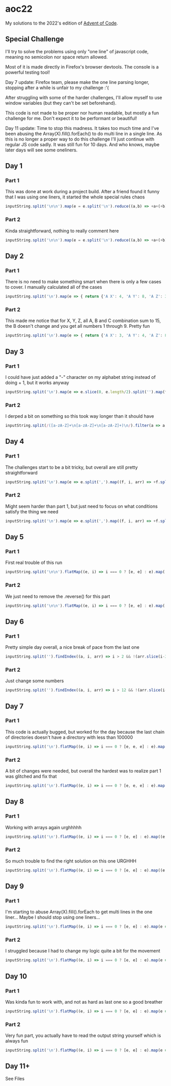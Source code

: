 # aoc22
My solutions to the 2022's edition of [Advent of Code](https://adventofcode.com).

## Special Challenge
I'll try to solve the problems using only "one line" of javascript code, meaning no semicolon nor space return allowed.

Most of it is made directly in Firefox's browser devtools. The console is a powerful testing tool!

Day 7 update: Firefox team, please make the one line parsing longer, stopping after a while is unfair to my challenge :'(

After struggling with some of the harder challenges, I'll allow myself to use window variables (but they can't be set beforehand).

This code is not made to be proper nor human readable, but mostly a fun challenge for me. Don't expect it to be performant or beautiful!

Day 11 update: Time to stop this madness. It takes too much time and I've been abusing the Array(X).fill().forEach() to do multi line in a single line. As this is no longer a proper way to do this challenge I'll just continue with regular JS code sadly. It was still fun for 10 days. And who knows, maybe later days will see some oneliners.

## Day 1
### Part 1
This was done at work during a project build. After a friend found it funny that I was using one liners, it started the whole special rules chaos
```js
inputString.split('\n\n').map(e = e.split('\n').reduce((a,b) => +a+(+b), 0)).sort((a,b) => a < b)[0]
```
### Part 2
Kinda straightforward, nothing to really comment here
```js
inputString.split('\n\n').map(e = e.split('\n').reduce((a,b) => +a+(+b), 0)).sort((a,b) => a < b).splice(0,3).reduce((a,b)=>a+b, 0)
```
## Day 2
### Part 1
There is no need to make something smart when there is only a few cases to cover. I manually calculated all of the cases
```js
inputString.split('\n').map(e => { return {'A X': 4, 'A Y': 8, 'A Z': 3, 'B X': 1, 'B Y': 5, 'B Z': 9, 'C X': 2, 'C Y': 7, 'C Z': 6, '': 0}[e] }).reduce((a,b) => a+b, 0)
```
### Part 2
This made me notice that for X, Y, Z, all A, B and C combination sum to 15, the B doesn't change and you get all numbers 1 through 9. Pretty fun 
```js
inputString.split('\n').map(e => { return {'A X': 3, 'A Y': 4, 'A Z': 8, 'B X': 1, 'B Y': 5, 'B Z': 9, 'C X': 2, 'C Y': 6, 'C Z': 7, '': 0}[e] }).reduce((a,b) => a+b, 0)
```
## Day 3
### Part 1
I could have just added a "-" character on my alphabet string instead of doing + 1, but it works anyway
```js
inputString.split('\n').map(e => e.slice(0, e.length/2).split('').map(f => e.slice(e.length/2).includes(f) ? 'abcdefghijklmnopqrstuvwxyzABCDEFGHIJKLMNOPQRSTUVWXYZ'.indexOf(f) + 1 : 0 ).find(a => a !== 0)).reduce((a, b) => a + b, 0)
```
### Part 2
I derped a bit on something so this took way longer than it should have
```js
inputString.split(/([a-zA-Z]+\n[a-zA-Z]+\n[a-zA-Z]+)\n/).filter(a => a !== '').map(e => e.split('\n')[0].split('').map(f => e.split('\n')[1].includes(f) && e.split('\n')[2].includes(f) ? 'abcdefghijklmnopqrstuvwxyzABCDEFGHIJKLMNOPQRSTUVWXYZ'.indexOf(f) + 1 : 0 ).find(a => a !== 0)).reduce((a, b) => a + b, 0)
```
## Day 4
### Part 1
The challenges start to be a bit tricky, but overall are still pretty straightforward
```js
inputString.split('\n').map(e => e.split(',').map((f, i, arr) => +f.split('-')[0] < +arr[1-i].split('-')[0] || +f.split('-')[1] > +arr[1-i].split('-')[1])).filter(e => !e[0] || !e[1]).length
```
### Part 2
Might seem harder than part 1, but just need to focus on what conditions satisfy the thing we need
```js
inputString.split('\n').map(e => e.split(',').map((f, i, arr) => +f.split('-')[1] >= +arr[1-i].split('-')[0])).filter(e => e[0] && e[1]).length
```
## Day 5
### Part 1
First real trouble of this run
```js
inputString.split('\n\n').flatMap((e, i) => i === 0 ? [e, e] : e).map((e, i) => i === 0 ? e.split('\n').forEach((f, j) => j === 0 ? window.iwanttodie = Array(Math.ceil(f.length / 4)).fill().map(_ => []) : '') : i === 1 ? e.split('\n').forEach(f => f.split(/(   |\[[A-Z]\]) /).filter(g => g !== '' && g.trim()[0] !== '1').forEach((g, k) => g.trim() !== '' ? window.iwanttodie[k].push(g) : '')) : e.split('\n').forEach(f => f.split(/move (\d+) from (\d+) to (\d+)/).filter(f => f !== '').map(f => parseInt(f)).map((_, k, arr) => k === 0 ? window.iwanttodie[arr[2]-1].unshift(...window.iwanttodie[arr[1]-1].splice(0, arr[0]).reverse()) : ''))).map(e => window.iwanttodie)[0].map(e => e[0].trim().substring(1, e[0].length-1)).reduce((a, b) => a+b, '');
```
### Part 2
We just need to remove the .reverse() for this part
```js
inputString.split('\n\n').flatMap((e, i) => i === 0 ? [e, e] : e).map((e, i) => i === 0 ? e.split('\n').forEach((f, j) => j === 0 ? window.iwanttodie = Array(Math.ceil(f.length / 4)).fill().map(_ => []) : '') : i === 1 ? e.split('\n').forEach(f => f.split(/(   |\[[A-Z]\]) /).filter(g => g !== '' && g.trim()[0] !== '1').forEach((g, k) => g.trim() !== '' ? window.iwanttodie[k].push(g) : '')) : e.split('\n').forEach(f => f.split(/move (\d+) from (\d+) to (\d+)/).filter(f => f !== '').map(f => parseInt(f)).map((_, k, arr) => k === 0 ? window.iwanttodie[arr[2]-1].unshift(...window.iwanttodie[arr[1]-1].splice(0, arr[0])) : ''))).map(e => window.iwanttodie)[0].map(e => e[0].trim().substring(1, e[0].length-1)).reduce((a, b) => a+b, '');
```
## Day 6
### Part 1
Pretty simple day overall, a nice break of pace from the last one
```js
inputString.split('').findIndex((a, i, arr) => i > 2 && !(arr.slice(i-3, i).map((b, j, array)  => [...array.slice(0, j), ...array.slice(j+1)].includes(b)).reduce((t, s) => t || s, false)) && !arr.slice(i-3, i).includes(a)) + 1
```
### Part 2
Just change some numbers
```js
inputString.split('').findIndex((a, i, arr) => i > 12 && !(arr.slice(i-13, i).map((b, j, array)  => [...array.slice(0, j), ...array.slice(j+1)].includes(b)).reduce((t, s) => t || s, false)) && !arr.slice(i-13, i).includes(a)) + 1
```
## Day 7
### Part 1
This code is actually bugged, but worked for the day because the last chain of directories doesn't have a directory with less than 100000
```js
inputString.split('\n').flatMap((e, i) => i === 0 ? [e, e, e] : e).map((e, i) => i === 0 ? window.dirSizes = {} : i === 1 ? window.dirStack = [] : e.substring(0, 4) === '$ cd' ? e.substring(5) === '..' ? (window.dirSizes[window.dirStack.slice(0, -1).reduce((a, b) => a + '/' + b, '')] += window.dirSizes[window.dirStack.reduce((a, b) => a + '/' + b, '')]) | window.dirStack.pop() : window.dirStack.push(e.substring(5)) : e.substring(0, 4) === '$ ls' ? window.dirSizes[window.dirStack.reduce((a, b) => a + '/' + b, '')] = 0 : e.split(' ')[0] === 'dir' ? '' : window.dirSizes[window.dirStack.reduce((a, b) => a + '/' + b, '')] += parseInt(e.split(' ')[0])).map(e => Object.keys(window.dirSizes))[0].map(a => window.dirSizes[a]).reduce((a, b) => b > 100000 ? a : a + b, 0)
```
### Part 2
A bit of changes were needed, but overall the hardest was to realize part 1 was glitched and fix that
```js
inputString.split('\n').flatMap((e, i) => i === 0 ? [e, e, e] : e).map((e, i) => i === 0 ? window.dirSizes = {} : i === 1 ? window.dirStack = [] : e.substring(0, 4) === '$ cd' ? e.substring(5) === '..' ? (window.dirSizes[window.dirStack.slice(0, -1).reduce((a, b) => a + '/' + b, '')] += window.dirSizes[window.dirStack.reduce((a, b) => a + '/' + b, '')]) | window.dirStack.pop() : window.dirStack.push(e.substring(5)) : e.substring(0, 4) === '$ ls' ? window.dirSizes[window.dirStack.reduce((a, b) => a + '/' + b, '')] = 0 : e.split(' ')[0] === 'dir' ? '' : window.dirSizes[window.dirStack.reduce((a, b) => a + '/' + b, '')] += parseInt(e.split(' ')[0])).map((e, i) => i === 0 ? Array(window.dirStack.length).fill(0) : Object.keys(window.dirSizes)).slice(0, 3).map((e, i) => i === 0 ? e.forEach(_ => (window.dirSizes[window.dirStack.slice(0, -1).reduce((a, b) => a + '/' + b, '')] += window.dirSizes[window.dirStack.reduce((a, b) => a + '/' + b, '')]) | window.dirStack.pop()) : e).slice(1).map(a => a.map(b => window.dirSizes[b]).sort((a, b) => a-b)).map((e, i) => i === 0 ? window.neededSpace = 30000000 - 70000000 + e[e.length-1] : e)[1].find(a => a > window.neededSpace)
```
## Day 8
### Part 1
Working with arrays again urghhhhh
```js
inputString.split('\n').flatMap((e, i) => i === 0 ? [e, e] : e).map((e, i) => i === 0 ? window.trees = [] : window.trees[i-1] = e.split('').map(f => {return { h: parseInt(f) }})).reduce(() => window.trees).map((row, i) => row.forEach((tree, j) =>  i === 0 || j === 0 || i === (window.trees.length-1) || j === (row.length-1) ? tree.visible = true : row.slice(0, j).every(tl => tl.h < tree.h) || row.slice(j+1).every(tr => tr.h < tree.h) || Array(i).fill(0).every((_, tu) => window.trees[tu][j].h < tree.h) || Array(window.trees.length - (i+1)).fill(0).every((_, td) => window.trees[window.trees.length - td - 1][j].h < tree.h) ? tree.visible = true : '')).reduce(() => window.trees).reduce((c, d) => c + d.reduce((a, b) => b.visible ? a + 1 : a, 0), 0)
```
### Part 2
So much trouble to find the right solution on this one URGHHH
```js
inputString.split('\n').flatMap((e, i) => i === 0 ? [e, e] : e).map((e, i) => i === 0 ? window.trees = [] : window.trees[i-1] = e.split('').map(f => {return { h: parseInt(f), u: 0, d: 0, l: 0, r: 0 }})).reduce(() => window.trees).map((row, i) => row.forEach((tree, j) => (row.slice(0, j).reverse().every(tl => (tree.l++ > Infinity) || tl.h < tree.h) && false) || (row.slice(j+1).every(tr => (tree.r++ > Infinity) || tr.h < tree.h) && false) || ((i > 0 ? Array(i).fill(0).every((_, tu) => (tree.u++ > Infinity) || window.trees[i - 1 - tu][j].h < tree.h) : false) && false) || ((i > 0 ? Array(window.trees.length - i - 1).fill(0).every((_, td) => (tree.d++ > Infinity) || window.trees[i + td + 1][j].h < tree.h) : false) && false) ? '' : '')).reduce(() => window.trees).map(e => e.reduce((a, b) => (b.u * b.d * b.l * b.r) > a ? (b.u * b.d * b.l * b.r) : a, 0)).reduce((a, b) => a > b ? a : b)
```
## Day 9
### Part 1
I'm starting to abuse Array(X).fill().forEach to get multi lines in the one liner... Maybe I should stop using one liners...
```js
inputString.split('\n').flatMap((e, i) => i === 0 ? [e, e] : e).map(e => [e.split(' ')[0], parseInt(e.split(' ')[1])]).map((e, i, arr) => i === 0 ? window.obj = { h: { x: 0, y: 0 }, t: { x: 0, y: 0 }, visited: new Set(), increment: function (isX, n) { Array(2).fill(0).forEach((_, i) => i === 0 ? ( isX ? this.h.x+=n : this.h.y+=n ) : ( this.dist(isX) > 1 ? Array(3).fill(0).forEach((t, i) => i === 0 ? ( isX ? this.t.x = this.h.x-n : this.t.x = this.h.x ) : i === 1 ? ( isX ? this.t.y = this.h.y : this.t.y = this.h.y-n ) : ( this.visited.add(this.t.x + '-' + this.t.y) ) ) : '' ) ) }, dist: function (isX) { return Math.abs(isX ? this.h.x - this.t.x : this.h.y - this.t.y) } } : Array(e[1]).fill(0).forEach(_ => e[0] === 'L' ? window.obj.increment(true, -1) : e[0] === 'R' ? window.obj.increment(true, 1) : e[0] === 'U' ? window.obj.increment(false, 1) : window.obj.increment(false, -1) ) ).reduce((a, b) => window.obj.visited.size)
```
### Part 2
I struggled because I had to change my logic quite a bit for the movement
```js
inputString.split('\n').flatMap((e, i) => i === 0 ? [e, e] : e).map(e => [e.split(' ')[0], parseInt(e.split(' ')[1])]).map((e, i, arr) => i === 0 ? window.obj = { knots: Array(10).fill().map(_ => { return { x: 0, y: 0 } }), visited: Array(10).fill().map(_ => new Set()), increment: function (isX, n) { Array(10).fill(0).map((_, knotIndex) => knotIndex === 0 ? ( isX ? this.knots[knotIndex].x+=n : this.knots[knotIndex].y+=n ) : Array(2).fill(0).forEach(_ => this.distTooFar(knotIndex) ? Array(3).fill(0).forEach((_, i) => i === 0 ? ( this.knots[knotIndex].x = this.knots[knotIndex].x + Math.min(Math.max(this.knots[knotIndex-1].x-this.knots[knotIndex].x, -1), 1) ) : i === 1 ? ( this.knots[knotIndex].y = this.knots[knotIndex].y + Math.min(Math.max(this.knots[knotIndex-1].y-this.knots[knotIndex].y, -1), 1) ) : ( this.visited[knotIndex].add(this.knots[knotIndex].x + '-' + this.knots[knotIndex].y) ) ) : '' ) ) }, distTooFar: function (knotIndex) { return Math.abs(this.knots[knotIndex-1].x - this.knots[knotIndex].x) > 1 || Math.abs(this.knots[knotIndex-1].y - this.knots[knotIndex].y) > 1 } } : Array(e[1]).fill(0).forEach(_ => e[0] === 'L' ? window.obj.increment(true, -1) : e[0] === 'R' ? window.obj.increment(true, 1) : e[0] === 'U' ? window.obj.increment(false, 1) : window.obj.increment(false, -1) ) ).reduce((a, b) => window.obj.visited[window.obj.visited.length-1].size + 1)
```
## Day 10
### Part 1
Was kinda fun to work with, and not as hard as last one so a good breather
```js
inputString.split('\n').flatMap((e, i) => i === 0 ? [e, e] : e).map(e => e.split(' ')).map((e, i) => i === 0 ? ( window.obj = { x: 1, c: 0, check: 20, strength: 0 } ) : ( e[0] === 'addx' ? ( Array(2).fill().forEach(() => ++window.obj.c === window.obj.check ? Array(2).fill().forEach((_, i) => i === 0 ? window.obj.strength += window.obj.x * window.obj.c : window.obj.check += 40) : '') || ( window.obj.x += parseInt(e[1]) ) ) : ( ++window.obj.c === window.obj.check ) ? Array(2).fill().forEach((_, i) => i === 0 ? ( window.obj.strength += window.obj.x * window.obj.c ) : window.obj.check += 40) : ''))
```
### Part 2
Very fun part, you actually have to read the output string yourself which is always fun
```js
inputString.split('\n').flatMap((e, i) => i === 0 ? [e, e] : e).map(e => e.split(' ')).map((e, i) => i === 0 ? ( window.obj = { x: 1, c: 0, strength: 0, render: '' } ) : ( e[0] === 'addx' ? Array(2).fill().forEach(() => (window.obj.render += ( window.obj.x-1 <= ( window.obj.c % 40 ) && window.obj.x+1 >= ( window.obj.c % 40 ) ) ? '#' : '.' ) && ++window.obj.c && console.log(window.obj.c, window.obj.x, window.obj.render)) || (window.obj.x += parseInt(e[1])) : (window.obj.render += ( window.obj.x-1 <= window.obj.c % 40 && window.obj.x+1 >= window.obj.c % 40 ) ? '#' : '.' ) && ++window.obj.c) ).reduce(_ => window.obj.render).split('').reduce((a, b, i) => a + (i % 40 === 0 ? '\n' : '') + b)
```
## Day 11+
See Files
